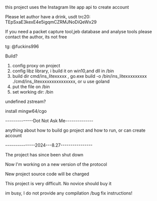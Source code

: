 this project uses the Instagram lite app api to create account

Please let author have a drink, usdt trc20: TEpSxaE3kexE4e5igqmCZRMJNoDiQeWx29

If you need a packet capture tool,jeb database and analyse tools please contact the author, its not free

tg: @fuckins996

Build?
1. config proxy on project
2. config libz library, i build it on win10,and dll in /bin
3. build dir cmd/ins_litexxxxx , go.exe build -o /bin/ins_litexxxxxxxxx ./cmd/ins_litexxxxxxxxxxxxxxx, or u use goland 
4. put the file on /bin
5. set working dir: /bin

undefined zstream?

install mingw64/cgo 

--------------Dot Not Ask Me-------------- 

anything about how to build go project and how to run, or can create account


---------------2024---8.27----------------

The project has since been shut down

Now I'm working on a new version of the protocol

New project source code will be charged

This project is very difficult. No novice should buy it

im busy, I do not provide any compilation /bug fix instructions!
